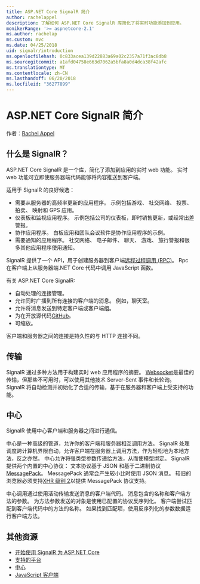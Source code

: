 ```yaml
---
title: ASP.NET Core SignalR 简介
author: rachelappel
description: 了解如何 ASP.NET Core SignalR 库简化了将实时功能添加到应用。
monikerRange: '>= aspnetcore-2.1'
ms.author: rachelap
ms.custom: mvc
ms.date: 04/25/2018
uid: signalr/introduction
ms.openlocfilehash: 0c833acea139d22883a69a02c2357a71f3ac8db8
ms.sourcegitcommit: a1afd04758e663d7062a5bfa8a0d4dca38f42afc
ms.translationtype: MT
ms.contentlocale: zh-CN
ms.lasthandoff: 06/20/2018
ms.locfileid: "36277899"
---
```

# <a name="introduction-to-aspnet-core-signalr"></a>ASP.NET Core SignalR 简介

作者：[Rachel Appel](https://twitter.com/rachelappel)

## <a name="what-is-signalr"></a>什么是 SignalR？

ASP.NET Core SignalR 是一个库，简化了添加到应用的实时 web 功能。 实时 web 功能可立即使服务器端代码能够将内容推送到客户端。

适用于 SignalR 的良好候选：

* 需要从服务器的高频率更新的应用程序。 示例包括游戏、 社交网络、 投票、 拍卖、 映射和 GPS 应用。
* 仪表板和监视应用程序。 示例包括公司的仪表板，即时销售更新，或经常出差警报。
* 协作应用程序。 白板应用和团队会议软件是协作应用程序的示例。
* 需要通知的应用程序。 社交网络、 电子邮件、 聊天、 游戏、 旅行警报和很多其他应用程序使用通知。

SignalR 提供了一个 API，用于创建服务器到客户端[远程过程调用 (RPC)](https://wikipedia.org/wiki/Remote_procedure_call)。 Rpc 在客户端上从服务器端.NET Core 代码中调用 JavaScript 函数。

有关 ASP.NET Core SignalR:

* 自动处理的连接管理。
* 允许同时广播到所有连接的客户端的消息。 例如，聊天室。
* 允许将消息发送到特定客户端或客户端组。
* 为在开放源代码[GitHub](https://github.com/aspnet/signalr)。
* 可缩放。

客户端和服务器之间的连接是持久性的与 HTTP 连接不同。

## <a name="transports"></a>传输

SignalR 通过多种方法用于构建实时 web 应用程序的摘要。 [Websocket](https://tools.ietf.org/html/rfc7118)是最佳的传输，但那些不可用时，可以使用其他技术 Server-Sent 事件和长轮询。 SignalR 将自动检测并初始化了合适的传输，基于在服务器和客户端上受支持的功能。

## <a name="hubs"></a>中心

SignalR 使用中心客户端和服务器之间进行通信。

中心是一种高级的管道，允许你的客户端和服务器相互调用方法。 SignalR 处理调度跨计算机界限自动，允许客户端在服务器上调用方法，作为轻松地为本地方法，反之亦然。 中心允许将强类型参数传递给方法，从而使模型绑定。 SignalR 提供两个内置的中心协议： 文本协议基于 JSON 和基于二进制协议[MessagePack](https://msgpack.org/)。  MessagePack 通常会产生较小比时使用 JSON 消息。 较旧的浏览器必须支持[XHR 级别 2](https://caniuse.com/#feat=xhr2)以提供 MessagePack 协议支持。

中心调用通过使用活动传输发送消息的客户端代码。 消息包含的名称和客户端方法的参数。 为方法参数发送的对象是使用已配置的协议反序列化。 客户端尝试匹配到客户端代码中的方法的名称。 如果找到匹配项，使用反序列化的参数数据运行客户端方法。

## <a name="additional-resources"></a>其他资源

* [开始使用 SignalR 为 ASP.NET Core](xref:tutorials/signalr)
* [支持的平台](xref:signalr/supported-platforms)
* [中心](xref:signalr/hubs)
* [JavaScript 客户端](xref:signalr/javascript-client)
